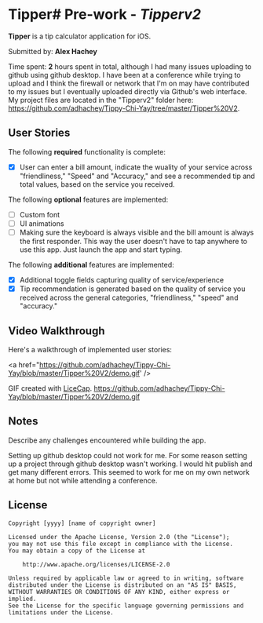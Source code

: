 # Tipper# Pre-work - *Tipperv2*

**Tipper** is a tip calculator application for iOS.

Submitted by: **Alex Hachey**

Time spent: **2** hours spent in total, although I had many issues uploading to github using github desktop.  I have been at a conference while trying to upload and I think the firewall or network that I'm on may have contributed to my issues but I eventually uploaded directly via Github's web interface.  My project files are located in the "Tipperv2" folder here: https://github.com/adhachey/Tippy-Chi-Yay/tree/master/Tipper%20V2.

## User Stories

The following **required** functionality is complete:
* [X] User can enter a bill amount, indicate the wuality of your service across "friendliness," "Speed" and "Accuracy," and see a recommended tip and total values, based on the service you received.

The following **optional** features are implemented:
* [ ] Custom font
* [ ] UI animations
* [ ] Making sure the keyboard is always visible and the bill amount is always the first responder. This way the user doesn't have to tap anywhere to use this app. Just launch the app and start typing.

The following **additional** features are implemented:

- [X] Additional toggle fields capturing quality of service/experience
- [X] Tip recommendation is generated based on the quality of service you received across the general categories, "friendliness," "speed" and "accuracy."

## Video Walkthrough 

Here's a walkthrough of implemented user stories:

<a href="https://github.com/adhachey/Tippy-Chi-Yay/blob/master/Tipper%20V2/demo.gif' /></a>

GIF created with [LiceCap](http://www.cockos.com/licecap/). https://github.com/adhachey/Tippy-Chi-Yay/blob/master/Tipper%20V2/demo.gif

## Notes

Describe any challenges encountered while building the app.

Setting up github desktop could not work for me.  For some reason setting up a project through github desktop wasn't working.  I would hit publish and get many different errors.  This seemed to work for me on my own network at home but not while attending a conference.

## License

    Copyright [yyyy] [name of copyright owner]

    Licensed under the Apache License, Version 2.0 (the "License");
    you may not use this file except in compliance with the License.
    You may obtain a copy of the License at

        http://www.apache.org/licenses/LICENSE-2.0

    Unless required by applicable law or agreed to in writing, software
    distributed under the License is distributed on an "AS IS" BASIS,
    WITHOUT WARRANTIES OR CONDITIONS OF ANY KIND, either express or implied.
    See the License for the specific language governing permissions and
    limitations under the License.
